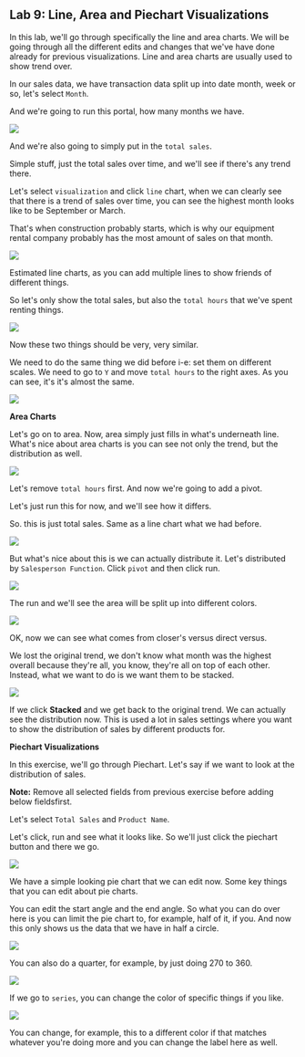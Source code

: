 Lab 9:  Line, Area and Piechart Visualizations
----------------------------------------------

In this lab, we'll go through specifically the line and area charts.
We will be going through all the different edits and changes that we've have done already for previous visualizations. Line and area charts are usually used to show trend over.

In our sales data, we have transaction data split up into date month, week or so, let's select `Month`.

And we're going to run this portal, how many months we have.

![](./images/139.png)

And we're also going to simply put in the `total sales`.

Simple stuff, just the total sales over time, and we'll see if there's any trend there.

Let's select `visualization` and click `line` chart, when we can clearly see that there is a trend of sales over time, you can see the highest month looks like to be September or March.

That's when construction probably starts, which is why our equipment rental company probably has the most amount of sales on that month.

![](./images/140.png)

Estimated line charts, as you can add multiple lines to show friends of different things.

So let's only show the total sales, but also the `total hours` that we've spent renting things.

![](./images/141.png)

Now these two things should be very, very similar.

We need to do the same thing we did before i-e: set them on different scales.
We need to go to `Y` and move `total hours` to the right axes. As you can see, it's it's almost the same.

![](./images/142.png)


**Area Charts**

Let's go on to area. Now, area simply just fills in what's underneath line.
What's nice about area charts is you can see not only the trend, but the distribution as well.

![](./images/143.png)

Let's remove `total hours` first. And now we're going to add a pivot.

Let's just run this for now, and we'll see how it differs.

So. this is just total sales. Same as a line chart what we had before.

![](./images/144.png)

But what's nice about this is we can actually distribute it.
Let's distributed by `Salesperson Function`. Click `pivot` and then click run.

![](./images/145.png)

The run and we'll see the area will be split up into different colors.

![](./images/146.png)

OK, now we can see what comes from closer's versus direct versus.

We lost the original trend, we don't know what month was the highest overall because they're all, you know, they're all on top of each other.
Instead, what we want to do is we want them to be stacked.

![](./images/147.png)

If we click **Stacked** and we get back to the original trend. We can actually see the distribution now. This is used a lot in sales settings where you want to show the distribution of sales by different products for.


**Piechart Visualizations**

In this exercise, we'll go through Piechart. Let's say if we want to look at the distribution of sales.

**Note:** Remove all selected fields from previous exercise before adding below fieldsfirst.

Let's select `Total Sales` and `Product Name`.

Let's click, run and see what it looks like. So we'll just click the piechart button and there we go.

![](./images/148.png)

We have a simple looking pie chart that we can edit now. Some key things that you can edit about pie charts.

You can edit the start angle and the end angle.
So what you can do over here is you can limit the pie chart to, for example, half of it, if you. And now this only shows us the data that we have in half a circle.

![](./images/149.png)

You can also do a quarter, for example, by just doing 270 to 360.

![](./images/150.png)

If we go to `series`, you can change the color of specific things if you like.

![](./images/151.png)

You can change, for example, this to a different color if that matches whatever you're doing more and you can change the label here as well.

